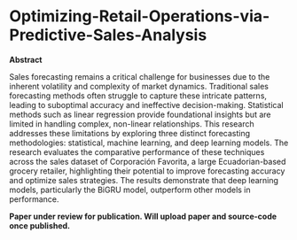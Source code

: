 # Optimizing-Retail-Operations-via-Predictive-Sales-Analysis

**Abstract**

Sales forecasting remains a critical challenge for businesses due to the inherent volatility and complexity of market dynamics. Traditional sales forecasting methods often struggle to capture these intricate patterns, leading to suboptimal accuracy and ineffective decision-making. Statistical methods such as linear regression provide foundational insights but are limited in handling complex, non-linear relationships. This research addresses these limitations by exploring three distinct forecasting methodologies: statistical, machine learning, and deep learning models. The research evaluates the comparative performance of these techniques across the sales dataset of Corporación Favorita, a large Ecuadorian-based grocery retailer, highlighting their potential to improve forecasting accuracy and optimize sales strategies. The results demonstrate that deep learning models, particularly the BiGRU model, outperform other models in performance. 

**Paper under review for publication. Will upload paper and source-code once published.**
